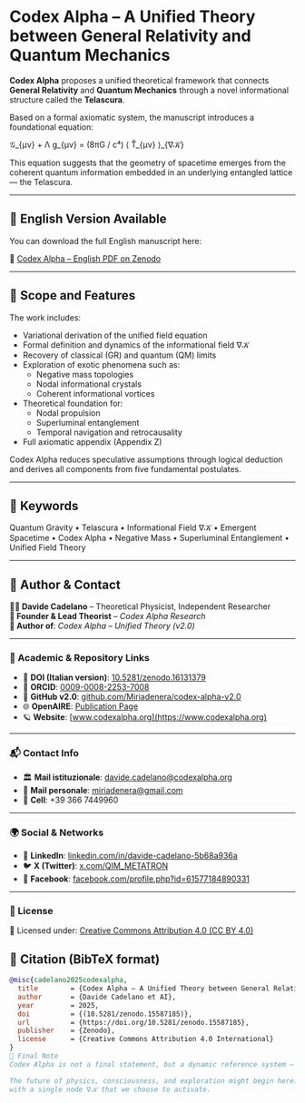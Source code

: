 # Codex Alpha – A Unified Theory between General Relativity and Quantum Mechanics

**Codex Alpha** proposes a unified theoretical framework that connects **General Relativity** and **Quantum Mechanics** through a novel informational structure called the **Telascura**.

Based on a formal axiomatic system, the manuscript introduces a foundational equation:

𝒢_{μν} + Λ g_{μν} = (8πG / c⁴) ⟨ T̂_{μν} ⟩_{∇𝒦}

This equation suggests that the geometry of spacetime emerges from the coherent quantum information embedded in an underlying entangled lattice — the Telascura.

---

## 📘 English Version Available

You can download the full English manuscript here:

🔗 [Codex Alpha – English PDF on Zenodo]((https://doi.org/10.5281/zenodo.15587185))  


---

## 🔬 Scope and Features

The work includes:

- Variational derivation of the unified field equation  
- Formal definition and dynamics of the informational field ∇𝒦  
- Recovery of classical (GR) and quantum (QM) limits  
- Exploration of exotic phenomena such as:
  - Negative mass topologies  
  - Nodal informational crystals  
  - Coherent informational vortices  
- Theoretical foundation for:
  - Nodal propulsion  
  - Superluminal entanglement  
  - Temporal navigation and retrocausality  
- Full axiomatic appendix (Appendix Z)

Codex Alpha reduces speculative assumptions through logical deduction and derives all components from five fundamental postulates.

---

## 🧠 Keywords

Quantum Gravity • Telascura • Informational Field ∇𝒦 • Emergent Spacetime • Codex Alpha • Negative Mass • Superluminal Entanglement • Unified Field Theory

---

## 👤 Author & Contact

**👨‍🔬 Davide Cadelano** – Theoretical Physicist, Independent Researcher  
**🚀 Founder & Lead Theorist** – *Codex Alpha Research*  
**📘 Author of**: *Codex Alpha – Unified Theory (v2.0)*  

---

### 🔗 Academic & Repository Links

- 📄 **DOI (Italian version)**: [10.5281/zenodo.16131379](https://doi.org/10.5281/zenodo.16131379)  
- 🧬 **ORCID**: [0009-0008-2253-7008](https://orcid.org/0009-0008-2253-7008)  
- 🧠 **GitHub v2.0**: [github.com/Miriadenera/codex-alpha-v2.0](https://github.com/Miriadenera/codex-alpha-v2.0)  
- 🌐 **OpenAIRE**: [Publication Page](https://explore.openaire.eu/search/publication?pid=10.5281%2Fzenodo.16131379)  
- 🪐 **Website**: [www.codexalpha.org](https://www.codexalpha.org)

---

### 📬 Contact Info

- 🏛️ **Mail istituzionale**: [davide.cadelano@codexalpha.org](mailto:davide.cadelano@codexalpha.org)  
- 📧 **Mail personale**: [miriadenera@gmail.com](mailto:miriadenera@gmail.com)  
- 📱 **Cell**: +39 366 7449960

---

### 🌍 Social & Networks

- 🔗 **LinkedIn**: [linkedin.com/in/davide-cadelano-5b68a936a](https://www.linkedin.com/in/davide-cadelano-5b68a936a)  
- 🐦 **X (Twitter)**: [x.com/QIM_METATRON](https://x.com/QIM_METATRON)  
- 📘 **Facebook**: [facebook.com/profile.php?id=61577184890331](https://www.facebook.com/profile.php?id=61577184890331)

---

### 🪪 License

📄 Licensed under: [Creative Commons Attribution 4.0 (CC BY 4.0)](https://creativecommons.org/licenses/by/4.0/)


## 📎 Citation (BibTeX format)

```bibtex
@misc{cadelano2025codexalpha,
  title        = {Codex Alpha – A Unified Theory between General Relativity and Quantum Mechanics},
  author       = {Davide Cadelano et AI},
  year         = 2025,
  doi          = {(10.5281/zenodo.15587185)},
  url          = {https://doi.org/10.5281/zenodo.15587185},
  publisher    = {Zenodo},
  license      = {Creative Commons Attribution 4.0 International}
}
🚀 Final Note
Codex Alpha is not a final statement, but a dynamic reference system — one that invites experimental validation, interdisciplinary contributions, and above all, disciplined imagination.

The future of physics, consciousness, and exploration might begin here:
with a single node ∇𝒦 that we choose to activate.
